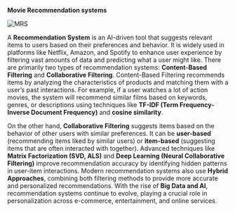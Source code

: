 **Movie Recommendation systems**

![MRS](https://github.com/user-attachments/assets/5478c608-c71d-4790-a0bf-9d92ff05aa35)

A **Recommendation System** is an AI-driven tool that suggests relevant items to users based on their preferences and behavior. It is widely used in platforms like Netflix, Amazon, and Spotify to enhance user experience by filtering vast amounts of data and predicting what a user might like. There are primarily two types of recommendation systems: **Content-Based Filtering** and **Collaborative Filtering**. Content-Based Filtering recommends items by analyzing the characteristics of products and matching them with a user’s past interactions. For example, if a user watches a lot of action movies, the system will recommend similar films based on keywords, genres, or descriptions using techniques like **TF-IDF (Term Frequency-Inverse Document Frequency)** and **cosine similarity**.  

On the other hand, **Collaborative Filtering** suggests items based on the behavior of other users with similar preferences. It can be **user-based** (recommending items liked by similar users) or **item-based** (suggesting items that are often interacted with together). Advanced techniques like **Matrix Factorization (SVD, ALS)** and **Deep Learning (Neural Collaborative Filtering)** improve recommendation accuracy by identifying hidden patterns in user-item interactions. Modern recommendation systems also use **Hybrid Approaches**, combining both filtering methods to provide more accurate and personalized recommendations. With the rise of **Big Data and AI**, recommendation systems continue to evolve, playing a crucial role in personalization across e-commerce, entertainment, and online services.

